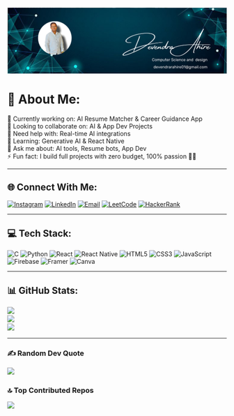 ![logo](https://github.com/Dahire100/Dahire100/blob/main/LinkedIn%20Banner.png)

# 💫 About Me:
🔭 Currently working on: AI Resume Matcher & Career Guidance App  
👯 Looking to collaborate on: AI & App Dev Projects  
🤝 Need help with: Real-time AI integrations  
🌱 Learning: Generative AI & React Native  
💬 Ask me about: AI tools, Resume bots, App Dev  
⚡ Fun fact: I build full projects with zero budget, 100% passion 💪✨  

---

## 🌐 Connect With Me:
[![Instagram](https://img.shields.io/badge/Instagram-%23E4405F.svg?style=for-the-badge&logo=Instagram&logoColor=white)](https://instagram.com/devendra.ahire.20)
[![LinkedIn](https://img.shields.io/badge/LinkedIn-%230077B5.svg?style=for-the-badge&logo=linkedin&logoColor=white)](https://www.linkedin.com/in/devendra-ahire)
[![Email](https://img.shields.io/badge/Email-D14836?style=for-the-badge&logo=gmail&logoColor=white)](mailto:devendrarahire01@gmail.com)
[![LeetCode](https://img.shields.io/badge/LeetCode-%23FFA116.svg?style=for-the-badge&logo=leetcode&logoColor=white)](https://leetcode.com/Drahire100)
[![HackerRank](https://img.shields.io/badge/HackerRank-2EC866?style=for-the-badge&logo=HackerRank&logoColor=white)](https://www.hackerrank.com/Drahire100)

---

## 💻 Tech Stack:
![C](https://img.shields.io/badge/c-%2300599C.svg?style=for-the-badge&logo=c&logoColor=white) 
![Python](https://img.shields.io/badge/python-3670A0?style=for-the-badge&logo=python&logoColor=ffdd54) 
![React](https://img.shields.io/badge/react-%2320232a.svg?style=for-the-badge&logo=react&logoColor=%2361DAFB) 
![React Native](https://img.shields.io/badge/react_native-%2320232a.svg?style=for-the-badge&logo=react&logoColor=%2361DAFB) 
![HTML5](https://img.shields.io/badge/html5-%23E34F26.svg?style=for-the-badge&logo=html5&logoColor=white) 
![CSS3](https://img.shields.io/badge/css3-%231572B6.svg?style=for-the-badge&logo=css3&logoColor=white) 
![JavaScript](https://img.shields.io/badge/javascript-%23323330.svg?style=for-the-badge&logo=javascript&logoColor=%23F7DF1E) 
![Firebase](https://img.shields.io/badge/firebase-%23039BE5.svg?style=for-the-badge&logo=firebase) 
![Framer](https://img.shields.io/badge/Framer-black?style=for-the-badge&logo=framer&logoColor=blue) 
![Canva](https://img.shields.io/badge/Canva-%2300C4CC.svg?style=for-the-badge&logo=Canva&logoColor=white)

---

## 📊 GitHub Stats:
![](https://github-readme-stats.vercel.app/api?username=Dahire100&theme=dark&hide_border=false&include_all_commits=true&count_private=true)  
![](https://nirzak-streak-stats.vercel.app/?user=Dahire100&theme=dark&hide_border=false)  
![](https://github-readme-stats.vercel.app/api/top-langs/?username=Dahire100&theme=dark&hide_border=false&layout=compact)  

---

### ✍️ Random Dev Quote
![](https://quotes-github-readme.vercel.app/api?type=horizontal&theme=radical)

### 🔝 Top Contributed Repos
![](https://github-contributor-stats.vercel.app/api?username=Dahire100&limit=5&theme=dark&combine_all_yearly_contributions=true)

